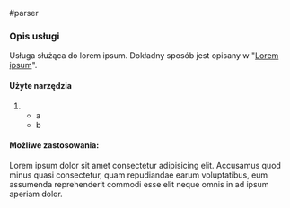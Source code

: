 #parser

### Opis usługi

Usługa służąca do lorem ipsum. Dokładny sposób jest opisany w "[Lorem ipsum](https://wiki.js.org/about)".

#### Użyte narzędzia

1.  - a
    - b

#### Możliwe zastosowania:

Lorem ipsum dolor sit amet consectetur adipisicing elit. Accusamus quod minus quasi consectetur, quam repudiandae earum voluptatibus, eum assumenda reprehenderit commodi esse elit neque omnis in ad ipsum aperiam dolor.
